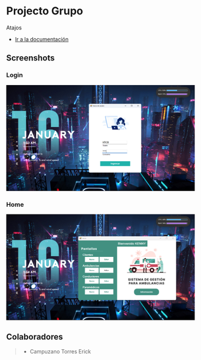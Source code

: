 # Projecto Grupo

Atajos
* [Ir a la documentación]()

## Screenshots

### Login
![login](/ScreenShots/login.png)

### Home
![home](/ScreenShots/home.png)




## Colaboradores
> * Campuzano Torres Erick
